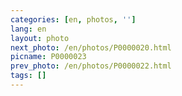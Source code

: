 ```yaml
---
categories: [en, photos, '']
lang: en
layout: photo
next_photo: /en/photos/P0000020.html
picname: P0000023
prev_photo: /en/photos/P0000022.html
tags: []
---
```

